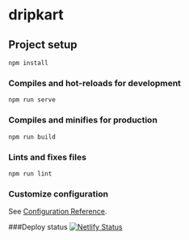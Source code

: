 # dripkart

## Project setup
```
npm install
```

### Compiles and hot-reloads for development
```
npm run serve
```

### Compiles and minifies for production
```
npm run build
```

### Lints and fixes files
```
npm run lint
```

### Customize configuration
See [Configuration Reference](https://cli.vuejs.org/config/).

###Deploy status
[![Netlify Status](https://api.netlify.com/api/v1/badges/25d87299-f466-4d4f-9ce4-e83e06f98a85/deploy-status)](https://app.netlify.com/sites/dripkart/deploys)
